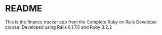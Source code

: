 # README
This is the finance tracker app from the Complete Ruby on Rails Developer course.
Developed using Rails 6.1.7.6 and Ruby 3.2.2